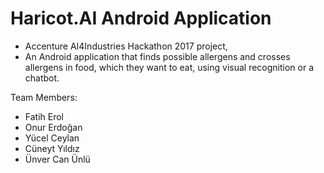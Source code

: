 # Haricot.AI Android Application 

- Accenture AI4Industries Hackathon 2017 project,
- An Android application that finds possible allergens and crosses allergens in food, which they want to eat, using visual recognition or a chatbot.

Team Members:
- Fatih Erol
- Onur Erdoğan
- Yücel Ceylan
- Cüneyt Yıldız
- Ünver Can Ünlü
